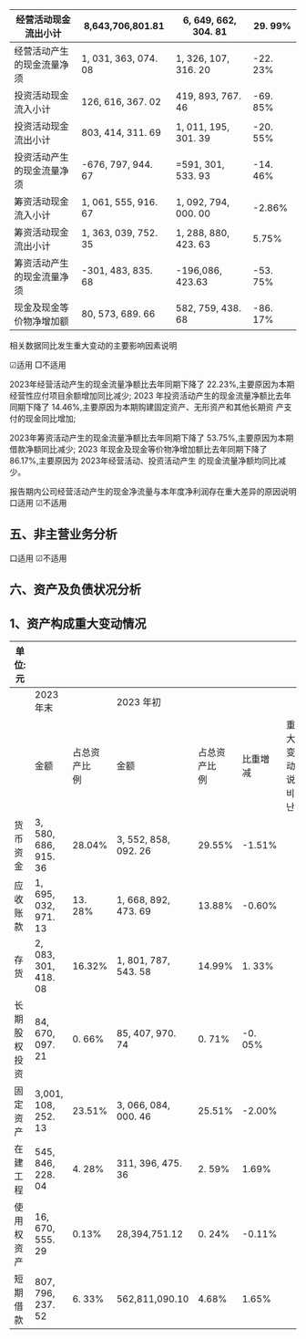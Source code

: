 | 经营活动现金流出小计        | 8,643,706,801.81     | 6, 649, 662, 304. 81 | 29. 99%  |
|-------------------|----------------------|----------------------|----------|
| 经营活动产生的现金流量净<br>须 | 1, 031, 363, 074. 08 | 1, 326, 107, 316. 20 | -22. 23% |
| 投资活动现金流入小计        | 126, 616, 367. 02    | 419, 893, 767. 46    | -69. 85% |
| 投资活动现金流出小计        | 803, 414, 311. 69    | 1, 011, 195, 301. 39 | -20. 55% |
| 投资活动产生的现金流量净<br>须 | -676, 797, 944. 67   | =591, 301, 533. 93   | -14. 46% |
| 筹资活动现金流入小计        | 1, 061, 555, 916. 67 | 1, 092, 794, 000. 00 | -2.86%   |
| 筹资活动现金流出小计        | 1, 363, 039, 752. 35 | 1, 288, 880, 423. 63 | 5.75%    |
| 筹资活动产生的现金流量净<br>须 | -301, 483, 835. 68   | -196,086, 423.63     | -53. 75% |
| 现金及现金等价物净增加额      | 80, 573, 689. 66     | 582, 759, 438. 68    | -86. 17% |

相关数据同比发生重大变动的主要影响因素说明

☑适用 □不适用

2023年经营活动产生的现金流量净额比去年同期下降了 22.23%,主要原因为本期经营性应付项目余额增加同比减少; 2023 年投资活动产生的现金流量净额比去年同期下降了 14.46%,主要原因为本期购建固定资产、无形资产和其他长期资 产支付的现金同比增加;

2023年筹资活动产生的现金流量净额比去年同期下降了 53.75%,主要原因为本期借款净额同比减少; 2023 年现金及现金等价物净增加额比去年同期下降了 86.17%,主要原因为 2023年经营活动、投资活动产生 的现金流量净额均同比减少。

报告期内公司经营活动产生的现金净流量与本年度净利润存在重大差异的原因说明 口适用 ☑不适用

## 五、非主营业务分析

口适用 ☑不适用

## 六、资产及负债状况分析

## 1、资产构成重大变动情况

| 单位:<br>元 |                      |            |                      |            |         |             |  |  |
|----------|----------------------|------------|----------------------|------------|---------|-------------|--|--|
|          | 2023 年末              |            | 2023 年初              |            |         |             |  |  |
|          | 金额                   | 占总资产比<br>例 | 金额                   | 占总资产比<br>例 | 比重増减    | 重大变动说<br>비난 |  |  |
| 货币资金     | 3, 580, 686, 915. 36 | 28.04%     | 3, 552, 858, 092. 26 | 29.55%     | -1.51%  |             |  |  |
| 应收账款     | 1, 695, 032, 971. 13 | 13. 28%    | 1, 668, 892, 473. 69 | 13.88%     | -0.60%  |             |  |  |
| 存货       | 2, 083, 301, 418. 08 | 16.32%     | 1, 801, 787, 543. 58 | 14.99%     | 1. 33%  |             |  |  |
| 长期股权投资   | 84, 670, 097. 21     | 0. 66%     | 85, 407, 970. 74     | 0. 71%     | -0. 05% |             |  |  |
| 固定资产     | 3,001, 108, 252. 13  | 23.51%     | 3, 066, 084, 000. 46 | 25.51%     | -2.00%  |             |  |  |
| 在建工程     | 545, 846, 228. 04    | 4. 28%     | 311, 396, 475. 36    | 2. 59%     | 1.69%   |             |  |  |
| 使用权资产    | 16, 670, 555. 29     | 0.13%      | 28,394,751.12        | 0. 24%     | -0.11%  |             |  |  |
| 短期借款     | 807, 796, 237. 52    | 6. 33%     | 562,811,090.10       | 4.68%      | 1.65%   |             |  |  |